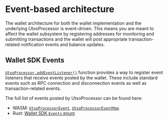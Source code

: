 # Event-based architecture

The wallet architecture for both the wallet implementation and the underlying UtxoProcessor is event-driven.  This means you are meant to affect the wallet subsystem by registering addresses for monitoring and submitting transactions and the wallet will post appropriate transaction-related notification events and balance updates.

## Wallet SDK Events

[`UtxoProcessor.addEventListener()`](https://kaspa.aspectron.org/docs/classes/UtxoProcessor.html#addEventListener) function provides a way to register event listeners that receive events posted by the wallet.  These include standard events such as RPC connection and disconnection events as well as transaction-related events.

The full list of events posted by UtxoProcessor can be found here: 
- WASM: [`UtxoProcessorEvent`](https://kaspa.aspectron.org/docs/types/UtxoProcessorEvent.html), [`UtxoProcessorEventMap`](https://kaspa.aspectron.org/docs/types/UtxoProcessorEventMap.html)
- Rust: [Wallet SDK `Events` enum](https://docs.rs/kaspa-wallet-core/latest/kaspa_wallet_core/events/enum.Events.html)

